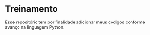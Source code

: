 # Treinamento
Esse repositório tem por finalidade adicionar meus códigos conforme avanço na linguagem Python.
